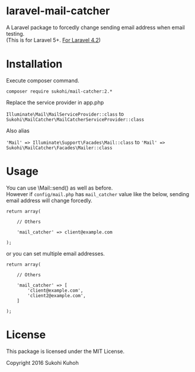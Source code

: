 # laravel-mail-catcher
A Laravel package to forcedly change sending email address when email testing.  
(This is for Laravel 5+. [For Laravel 4.2](https://github.com/SUKOHI/laravel-mail-catcher/tree/1.0))

# Installation

Execute composer command.

    composer require sukohi/mail-catcher:2.*

Replace the service provider in app.php

`Illuminate\Mail\MailServiceProvider::class` to `Sukohi\MailCatcher\MailCatcherServiceProvider::class`

Also alias

`'Mail' => Illuminate\Support\Facades\Mail::class` to `'Mail' => Sukohi\MailCatcher\Facades\Mailer::class`

# Usage

You can use \Mail::send() as well as before.  
However if `config/mail.php` has `mail_catcher` value like the below, sending email address will change forcedly.

    return array(
    
        // Others
    
        'mail_catcher' => client@example.com
    
    );
    
or you can set multiple email addresses.
    
    return array(
    
        // Others
    
        'mail_catcher' => [
            'client@example.com',
            'client2@example.com',
        ]
    
    );
    
# License

This package is licensed under the MIT License.

Copyright 2016 Sukohi Kuhoh
